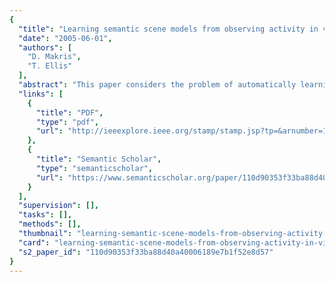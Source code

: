 ```yaml
---
{
  "title": "Learning semantic scene models from observing activity in visual surveillance",
  "date": "2005-06-01",
  "authors": [
    "D. Makris",
    "T. Ellis"
  ],
  "abstract": "This paper considers the problem of automatically learning an activity-based semantic scene model from a stream of video data. A scene model is proposed that labels regions according to an identifiable activity in each region, such as entry/exit zones, junctions, paths, and stop zones. We present several unsupervised methods that learn these scene elements and present results that show the efficiency of our approach. Finally, we describe how the models can be used to support the interpretation of moving objects in a visual surveillance environment.",
  "links": [
    {
      "title": "PDF",
      "type": "pdf",
      "url": "http://ieeexplore.ieee.org/stamp/stamp.jsp?tp=&arnumber=1430826"
    },
    {
      "title": "Semantic Scholar",
      "type": "semanticscholar",
      "url": "https://www.semanticscholar.org/paper/110d90353f33ba88d40a40006189e7b1f52e8d57"
    }
  ],
  "supervision": [],
  "tasks": [],
  "methods": [],
  "thumbnail": "learning-semantic-scene-models-from-observing-activity-in-visual-surveillance-thumb.jpg",
  "card": "learning-semantic-scene-models-from-observing-activity-in-visual-surveillance-card.jpg",
  "s2_paper_id": "110d90353f33ba88d40a40006189e7b1f52e8d57"
}
---
```


